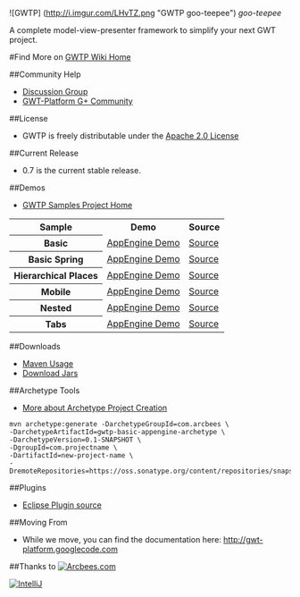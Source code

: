 ![GWTP] (http://i.imgur.com/LHvTZ.png "GWTP goo-teepee") *goo-teepee*

A complete model-view-presenter framework to simplify your next GWT project.

#Find More on [GWTP Wiki Home](https://github.com/ArcBees/GWTP/wiki)

##Community Help
* [Discussion Group](https://groups.google.com/forum/?fromgroups#!forum/gwt-platform)
* [GWT-Platform G+ Community](https://plus.google.com/communities/113139554133824081251)

##License
* GWTP is freely distributable under the [Apache 2.0 License](http://www.apache.org/licenses/LICENSE-2.0.html)

##Current Release
* 0.7 is the current stable release. 

##Demos
* [GWTP Samples Project Home](https://github.com/ArcBees/GWTP-Samples)
<table>
  <tr>
    <th>Sample</th>
    <th>Demo</th>
    <th>Source</th>
  </tr>
  <tr>
    <th>Basic</th>
    <td><a href="http://gwtp-sample-basic.appspot.com">AppEngine Demo</a></td>
    <td><a href="https://github.com/ArcBees/GWTP-Samples/tree/master/gwtp-samples/gwtp-sample-basic">Source</a></td>
  </tr>
  <tr>
    <th>Basic Spring</th>
    <td><a href="http://gwtp-sample-basic-spring.appspot.com">AppEngine Demo</a></td>
    <td><a href="https://github.com/ArcBees/GWTP-Samples/tree/master/gwtp-samples/gwtp-sample-basic-spring">Source</a></td>
  </tr>
  <tr>
    <th>Hierarchical Places</th>
    <td><a href="http://gwtp-sample-hplace.appspot.com">AppEngine Demo</a></td>
    <td><a href="https://github.com/ArcBees/GWTP-Samples/tree/master/gwtp-samples/gwtp-sample-hplace">Source</a></td>
  </tr>
  <tr>
    <th>Mobile</th>
    <td><a href="http://gwtp-sample-mobile.appspot.com">AppEngine Demo</a></td>
    <td><a href="https://github.com/ArcBees/GWTP-Samples/tree/master/gwtp-samples/gwtp-sample-mobile">Source</a></td>
  </tr>
  <tr>
    <th>Nested</th>
    <td><a href="http://gwtp-sample-nested.appspot.com">AppEngine Demo</a></td>
    <td><a href="https://github.com/ArcBees/GWTP-Samples/tree/master/gwtp-samples/gwtp-sample-nested">Source</a></td>
  </tr>
  <tr>
    <th>Tabs</th>
    <td><a href="http://gwtp-sample-tab.appspot.com">AppEngine Demo</a></td>
    <td><a href="https://github.com/ArcBees/GWTP-Samples/tree/master/gwtp-samples/gwtp-sample-tab">Source</a></td>
  </tr>
</table>

##Downloads
* [Maven Usage](https://github.com/ArcBees/GWTP/wiki/Using-Gwtp-with-Maven)
* [Download Jars](https://github.com/ArcBees/GWTP/downloads)

##Archetype Tools
* [More about Archetype Project Creation](https://github.com/ArcBees/ArcBees-tools)
```
mvn archetype:generate -DarchetypeGroupId=com.arcbees \
-DarchetypeArtifactId=gwtp-basic-appengine-archetype \
-DarchetypeVersion=0.1-SNAPSHOT \
-DgroupId=com.projectname \
-DartifactId=new-project-name \
-DremoteRepositories=https://oss.sonatype.org/content/repositories/snapshots/
```

##Plugins
* [Eclipse Plugin source](https://github.com/ArcBees/gwtp-eclipse-plugin)

##Moving From 
* While we move, you can find the documentation here: http://gwt-platform.googlecode.com

##Thanks to
[![Arcbees.com](http://arcbees-ads.appspot.com/images/1.png)](http://arcbees.com)

[![IntelliJ](https://lh6.googleusercontent.com/--QIIJfKrjSk/UJJ6X-UohII/AAAAAAAAAVM/cOW7EjnH778/s800/banner_IDEA.png)](http://www.jetbrains.com/idea/index.html)

